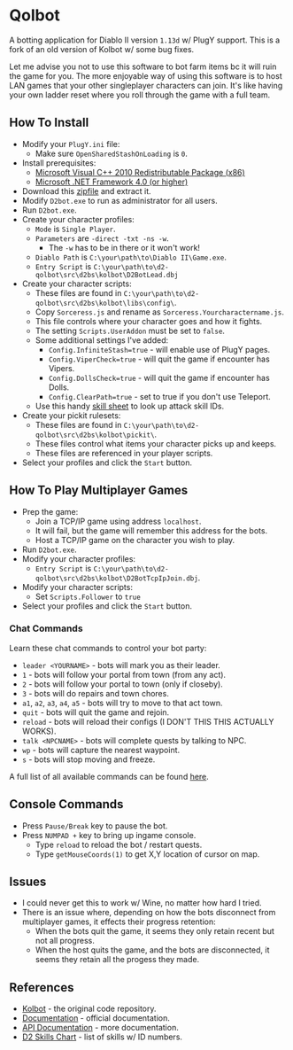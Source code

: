 # Qolbot

A botting application for Diablo II version ``1.13d`` w/ PlugY support.  This is a fork of an old version of Kolbot w/ some bug fixes.

Let me advise you not to use this software to bot farm items bc it will ruin the game for you.  The more enjoyable way of using this software is to host LAN games that your other singleplayer characters can join.  It's like having your own ladder reset where you roll through the game with a full team.

## How To Install

- Modify your ``PlugY.ini`` file:
	- Make sure ``OpenSharedStashOnLoading`` is ``0``.
- Install prerequisites:
	- [Microsoft Visual C++ 2010 Redistributable Package (x86)](https://www.microsoft.com/en-us/download/details.aspx?id=5555)
	- [Microsoft .NET Framework 4.0 (or higher)](https://dotnet.microsoft.com/download/dotnet-framework)
- Download this [zipfile](https://github.com/whipowill/d2-qolbot/archive/master.zip) and extract it.
- Modify ``D2bot.exe`` to run as administrator for all users.
- Run ``D2bot.exe``.
- Create your character profiles:
	- ``Mode`` is ``Single Player``.
	- ``Parameters`` are ``-direct -txt -ns -w``.
		- The ``-w`` has to be in there or it won't work!
	- ``Diablo Path`` is ``C:\your\path\to\Diablo II\Game.exe``.
	- ``Entry Script`` is ``C:\your\path\to\d2-qolbot\src\d2bs\kolbot\D2BotLead.dbj``
- Create your character scripts:
	- These files are found in ``C:\your\path\to\d2-qolbot\src\d2bs\kolbot\libs\config\``.
	- Copy ``Sorceress.js`` and rename as ``Sorceress.Yourcharactername.js``.
	- This file controls where your character goes and how it fights.
	- The setting ``Scripts.UserAddon`` must be set to ``false``.
	- Some additional settings I've added:
		- ``Config.InfiniteStash=true`` - will enable use of PlugY pages.
		- ``Config.ViperCheck=true`` - will quit the game if encounter has Vipers.
		- ``Config.DollsCheck=true`` - will quit the game if encounter has Dolls.
		- ``Config.ClearPath=true`` - set to true if you don't use Teleport.
	- Use this handy [skill sheet](https://user.xmission.com/~trevin/DiabloIIv1.09_Skills.html) to look up attack skill IDs.
- Create your pickit rulesets:
	- These files are found in ``C:\your\path\to\d2-qolbot\src\d2bs\kolbot\pickit\``.
	- These files control what items your character picks up and keeps.
	- These files are referenced in your player scripts.
- Select your profiles and click the ``Start`` button.

## How To Play Multiplayer Games

- Prep the game:
	- Join a TCP/IP game using address ``localhost``.
	- It will fail, but the game will remember this address for the bots.
	- Host a TCP/IP game on the character you wish to play.
- Run ``D2bot.exe``.
- Modify your character profiles:
	- ``Entry Script`` is ``C:\your\path\to\d2-qolbot\src\d2bs\kolbot\D2BotTcpIpJoin.dbj``.
- Modify your character scripts:
	- Set ``Scripts.Follower`` to ``true``
- Select your profiles and click the ``Start`` button.

### Chat Commands

Learn these chat commands to control your bot party:

- ``leader <YOURNAME>`` - bots will mark you as their leader.
- ``1`` - bots will follow your portal from town (from any act).
- ``2`` - bots will follow your portal to town (only if closeby).
- ``3`` - bots will do repairs and town chores.
- ``a1``, ``a2``, ``a3``, ``a4``, ``a5`` - bots will try to move to that act town.
- ``quit`` - bots will quit the game and rejoin.
- ``reload`` - bots will reload their configs (I DON'T THIS THIS ACTUALLY WORKS).
- ``talk <NPCNAME>`` - bots will complete quests by talking to NPC.
- ``wp`` - bots will capture the nearest waypoint.
- ``s`` - bots will stop moving and freeze.

A full list of all available commands can be found [here](https://github.com/kolton/d2bot-with-kolbot/wiki/Follower).

## Console Commands

- Press ``Pause/Break`` key to pause the bot.
- Press ``NUMPAD +`` key to bring up ingame console.
	- Type ``reload`` to reload the bot / restart quests.
	- Type ``getMouseCoords(1)`` to get X,Y location of cursor on map.

## Issues

- I could never get this to work w/ Wine, no matter how hard I tried.
- There is an issue where, depending on how the bots disconnect from multiplayer games, it effects their progress retention:
	- When the bots quit the game, it seems they only retain recent but not all progress.
	- When the host quits the game, and the bots are disconnected, it seems they retain all the progess they made.

## References

- [Kolbot](https://github.com/kolton/d2bot-with-kolbot/tree/patch-113d-core15) - the original code repository.
- [Documentation](https://github.com/blizzhackers/documentation/blob/master/kolbot/Hotkeys.md/#hotkeys) - official documentation.
- [API Documentation](https://github.com/noah-/d2bs) - more documentation.
- [D2 Skills Chart](https://user.xmission.com/~trevin/DiabloIIv1.09_Skills.html) - list of skills w/ ID numbers.